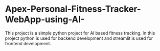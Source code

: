 # Apex-Personal-Fitness-Tracker-WebApp-using-AI-
This project is a simple python project for AI based fitness tracking. In this project python is used for backend development and streamlit is used for frontend development.
